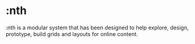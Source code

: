 :nth
====

:nth is a modular system that has been designed to help explore, design, prototype, build grids and layouts for online content.